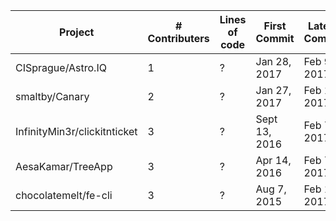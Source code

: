 | Project | # Contributers | Lines of code | First Commit | Latest Commit | # Current Branches |
| ----| ---- | ---- | ---- | ---- | ---- |
| CISprague/Astro.IQ |  1 | ? | Jan 28, 2017 | Feb 9, 2017 | 1 |
| smaltby/Canary |  2 | ? | Jan 27, 2017 | Feb 16, 2017 | 1 |
| InfinityMin3r/clickitnticket |  3 | ? | Sept 13, 2016 | Feb 7, 2017 | 6 |
| AesaKamar/TreeApp |  3 | ? | Apr 14, 2016 | Feb 7, 2017 | 6 |
| chocolatemelt/fe-cli |  3 | ? | Aug 7, 2015 | Feb 14, 2017 | 1 |
